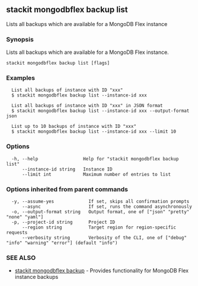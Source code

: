 ## stackit mongodbflex backup list

Lists all backups which are available for a MongoDB Flex instance

### Synopsis

Lists all backups which are available for a MongoDB Flex instance.

```
stackit mongodbflex backup list [flags]
```

### Examples

```
  List all backups of instance with ID "xxx"
  $ stackit mongodbflex backup list --instance-id xxx

  List all backups of instance with ID "xxx" in JSON format
  $ stackit mongodbflex backup list --instance-id xxx --output-format json

  List up to 10 backups of instance with ID "xxx"
  $ stackit mongodbflex backup list --instance-id xxx --limit 10
```

### Options

```
  -h, --help                 Help for "stackit mongodbflex backup list"
      --instance-id string   Instance ID
      --limit int            Maximum number of entries to list
```

### Options inherited from parent commands

```
  -y, --assume-yes             If set, skips all confirmation prompts
      --async                  If set, runs the command asynchronously
  -o, --output-format string   Output format, one of ["json" "pretty" "none" "yaml"]
  -p, --project-id string      Project ID
      --region string          Target region for region-specific requests
      --verbosity string       Verbosity of the CLI, one of ["debug" "info" "warning" "error"] (default "info")
```

### SEE ALSO

* [stackit mongodbflex backup](./stackit_mongodbflex_backup.md)	 - Provides functionality for MongoDB Flex instance backups

